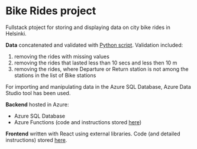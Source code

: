 # Bike Rides project
Fullstack ptoject for storing and displaying data on city bike rides in Helsinki.  


**Data** concatenated and validated with [Python script](https://github.com/YuliaKokorieva/bikes-project/blob/master/Data/data_validation.py). 
Validation included:
1. removing the rides with missing values
2. removing the rides that lasted less than 10 secs and less then 10 m
3. removing the rides, where Departure or Return station is not among the stations in the list of Bike stations

For importing and manipulating data in the Azure SQL Database, Azure Data Studio tool has been used.



**Backend** hosted in Azure:

 - Azure SQL Database
 - Azure Functions (code and instructions stored [here](https://github.com/YuliaKokorieva/bikes-project/tree/master/AzureFunctions))



**Frontend** written with React using external libraries.
Code (and detailed instructions) stored [here](https://github.com/YuliaKokorieva/bikes-project/tree/master/BikeRidesFront).
